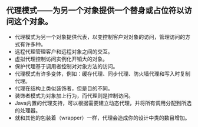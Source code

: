 ## 代理模式——为另一个对象提供一个替身或占位符以访问这个对象。

- 代理模式为另一个对象提供代表，以变控制客户对对象的访问，管理访问的方式有许多种。
- 远程代理管理客户和远程对象之间的交互。
- 虚拟代理控制访问实例化开销大的对象。
- 保护代理基于调用者控制对对象方法的访问。
- 代理模式有许多变体，例如：缓存代理、同步代理、防火墙代理和写入时复制代理。
- 代理在结构上类似装饰者，但是目的不同。
- 装饰者模式为对象加上行为，而代理则是控制访问。
- Java内置的代理支持，可以根据需要建立动态代理，并将所有调用分配到所选的处理器。
- 就和其他的包装着（wrapper）一样，代理会造成你的设计中类的数目增加。